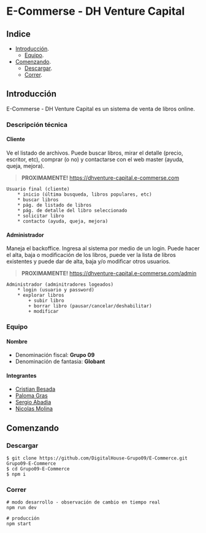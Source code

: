 # E-Commerse - DH Venture Capital

## Indice

* [Introducción][introduction].
	- [Equipo][team].
* [Comenzando][getting_started].
	- [Descargar][download].
	- [Correr][run].

## Introducción

E-Commerse - DH Venture Capital es un sistema de venta de libros online.

### Descripción técnica

#### Cliente
Ve el listado de archivos. Puede buscar libros, mirar el detalle (precio, escritor, etc), comprar (o no) y contactarse con el web master (ayuda, queja, mejora).

> **PROXIMAMENTE!** https://dhventure-capital.e-commerse.com

```
Usuario final (cliente)
    * inicio (última busqueda, libros populares, etc)
    * buscar libros
    * pág. de listado de libros
    * pág. de detalle del libro seleccionado
    * solicitar libro
    * contacto (ayuda, queja, mejora)
```


#### Administrador
Maneja el backoffice. Ingresa al sistema por medio de un login. Puede hacer el alta, baja o modificación de los libros, puede ver la lista de libros existentes y puede dar de alta, baja y/o modificar otros usuarios.

> **PROXIMAMENTE!** https://dhventure-capital.e-commerse.com/admin

```
Administrador (adminitradores logeados)
    * login (usuario y password)
    * explorar libros
        + subir libro
        + borrar libro (pausar/cancelar/deshabilitar)
        + modificar
```

### Equipo

#### Nombre
- Denominación fiscal: **Grupo 09**
- Denominación de fantasia: **Globant**

#### Integrantes
 * [Cristian Besada](https://github.com/cristianebes)
 * [Paloma Gras](https://github.com/PalomaG11)
 * [Sergio Abadia](https://github.com/Garasaki)
 * [Nicolas Molina](https://github.com/comodinx)

## Comenzando

### Descargar

```shell
$ git clone https://github.com/DigitalHouse-Grupo09/E-Commerce.git Grupo09-E-Commerce
$ cd Grupo09-E-Commerce
$ npm i
```

### Correr

```shell
# modo desarrollo - observación de cambio en tiempo real
npm run dev

# producción
npm start
```

<!-- deep links -->
[introduction]: #introducción
[team]: #equipo
[getting_started]: #comenzando
[download]: #descargar
[run]: #correr

